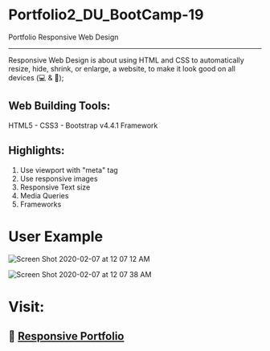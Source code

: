 # Portfolio2_DU_BootCamp-19
Portfolio Responsive Web Design
***
Responsive Web Design is about using HTML and CSS to automatically resize, hide, shrink, or enlarge, a website, 
to make it look good on all devices (:computer: & :iphone:);

## Web Building Tools:
HTML5 - CSS3 - Bootstrap v4.4.1 Framework

## Highlights:
1. Use viewport with "meta" tag
2. Use responsive images
3. Responsive Text size
4. Media Queries
5. Frameworks

 # User Example  
![Screen Shot 2020-02-07 at 12 07 12 AM](https://user-images.githubusercontent.com/55516592/74008420-017d2480-493e-11ea-8fa5-079175f4c178.png)


![Screen Shot 2020-02-07 at 12 07 38 AM](https://user-images.githubusercontent.com/55516592/74008437-0fcb4080-493e-11ea-995f-5aed4591db97.png)

 # Visit:
## :small_blue_diamond: [Responsive Portfolio](https://serendipitymm.github.io/Portfolio2_DU_BootCamp-19/)








